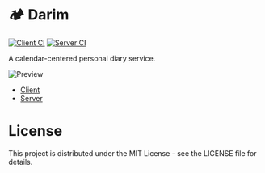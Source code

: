 # 🏕 Darim

[![Client CI](https://github.com/ParkSB/darim/workflows/Client%20CI/badge.svg)](https://github.com/ParkSB/darim/actions?query=workflow%3A%22Client+CI%22)
[![Server CI](https://github.com/ParkSB/darim/workflows/Server%20CI/badge.svg)](https://github.com/ParkSB/darim/actions?query=workflow%3A%22Server+CI%22)

A calendar-centered personal diary service.

![Preview](https://user-images.githubusercontent.com/6410412/83938984-22825300-a814-11ea-864e-48baf913dfd2.png)

* [Client](client)
* [Server](server)

# License

This project is distributed under the MIT License - see the LICENSE file for details.
